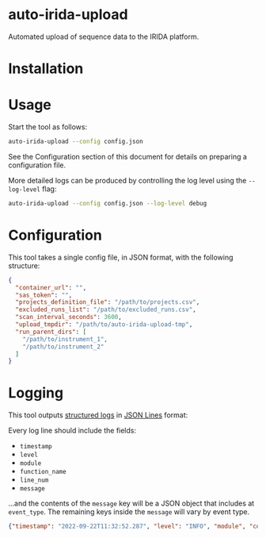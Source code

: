 # auto-irida-upload
Automated upload of sequence data to the IRIDA platform.

# Installation

# Usage
Start the tool as follows:

```bash
auto-irida-upload --config config.json
```

See the Configuration section of this document for details on preparing a configuration file.

More detailed logs can be produced by controlling the log level using the `--log-level` flag:

```bash
auto-irida-upload --config config.json --log-level debug
```

# Configuration
This tool takes a single config file, in JSON format, with the following structure:

```json
{
  "container_url": "",
  "sas_token": "",
  "projects_definition_file": "/path/to/projects.csv",
  "excluded_runs_list": "/path/to/excluded_runs.csv",
  "scan_interval_seconds": 3600,
  "upload_tmpdir": "/path/to/auto-irida-upload-tmp",
  "run_parent_dirs": [
    "/path/to/instrument_1",
    "/path/to/instrument_2"
  ]
}
```

# Logging
This tool outputs [structured logs](https://www.honeycomb.io/blog/structured-logging-and-your-team/) in [JSON Lines](https://jsonlines.org/) format:

Every log line should include the fields:

- `timestamp`
- `level`
- `module`
- `function_name`
- `line_num`
- `message`

...and the contents of the `message` key will be a JSON object that includes at `event_type`. The remaining keys inside the `message` will vary by event type.

```json
{"timestamp": "2022-09-22T11:32:52.287", "level": "INFO", "module", "core", "function_name": "scan", "line_num", 56, "message": {"event_type": "scan_start"}}
```
